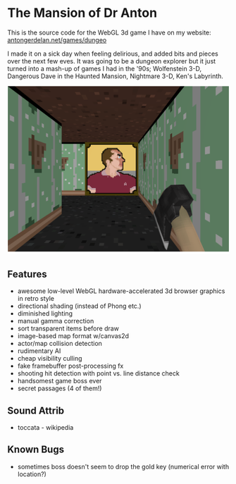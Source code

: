 # The Mansion of Dr Anton #

This is the source code for the WebGL 3d game I have on my website:
[antongerdelan.net/games/dungeo](http://antongerdelan.net/games/dungeo/)

I made it on a sick day when feeling delirious, and added bits and pieces over
the next few eves. It was going to be a dungeon explorer but it just turned
into a mash-up of games I had in the '90s; Wolfenstein 3-D, Dangerous Dave in
the Haunted Mansion, Nightmare 3-D, Ken's Labyrinth.

![devshot](shot.png)

## Features ##

* awesome low-level WebGL hardware-accelerated 3d browser graphics in retro style
* directional shading (instead of Phong etc.)
* diminished lighting
* manual gamma correction
* sort transparent items before draw
* image-based map format w/canvas2d
* actor/map collision detection
* rudimentary AI
* cheap visibility culling
* fake framebuffer post-processing fx
* shooting hit detection with point vs. line distance check
* handsomest game boss ever
* secret passages (4 of them!)

## Sound Attrib ##

* toccata - wikipedia

## Known Bugs ##

* sometimes boss doesn't seem to drop the gold key (numerical error with
location?)
